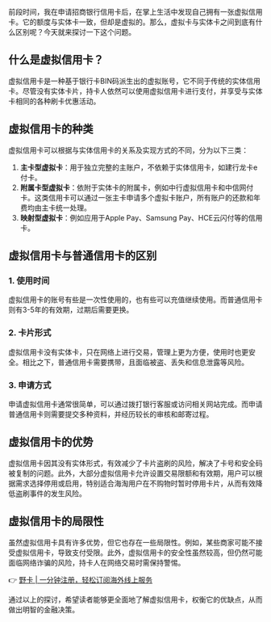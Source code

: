 前段时间，我在申请招商银行信用卡后，在掌上生活中发现自己拥有一张虚拟信用卡。它的额度与实体卡一致，但却是虚拟的。那么，虚拟卡与实体卡之间到底有什么区别呢？今天就来探讨一下这个问题。

## 什么是虚拟信用卡？

虚拟信用卡是一种基于银行卡BIN码派生出的虚拟账号，它不同于传统的实体信用卡。尽管没有实体卡片，持卡人依然可以使用虚拟信用卡进行支付，并享受与实体卡相同的各种刷卡优惠活动。

## 虚拟信用卡的种类

虚拟信用卡可以根据与实体信用卡的关系及实现方式的不同，分为以下三类：

1. **主卡型虚拟卡**：用于独立完整的主账户，不依赖于实体信用卡，如建行龙卡e付卡。
2. **附属卡型虚拟卡**：依附于实体卡的附属卡，例如中行虚拟信用卡和中信网付卡。这类信用卡可以通过一张主卡申请多个虚拟卡账户，所有账户的还款和年费均由主卡统一处理。
3. **映射型虚拟卡**：例如应用于Apple Pay、Samsung Pay、HCE云闪付等的信用卡。

## 虚拟信用卡与普通信用卡的区别

### 1. 使用时间

虚拟信用卡的账号有些是一次性使用的，也有些可以充值继续使用。而普通信用卡则有3-5年的有效期，过期后需要更换。

### 2. 卡片形式

虚拟信用卡没有实体卡，只在网络上进行交易，管理上更为方便，使用时也更安全。相比之下，普通信用卡需要携带，且面临被盗、丢失和信息泄露等风险。

### 3. 申请方式

申请虚拟信用卡通常很简单，可以通过拨打银行客服或访问相关网站完成。而申请普通信用卡则需要提交多种资料，并经历较长的审核和邮寄过程。

## 虚拟信用卡的优势

虚拟信用卡因其没有实体形式，有效减少了卡片盗刷的风险，解决了卡号和安全码被复制的问题。此外，大部分虚拟信用卡允许设置交易限额和有效期，用户可以根据需求选择停用或启用，特别适合海淘用户在不购物时暂时停用卡片，从而有效降低盗刷事件的发生风险。

## 虚拟信用卡的局限性

虽然虚拟信用卡具有许多优势，但它也存在一些局限性。例如，某些商家可能不接受虚拟信用卡，导致支付受限。此外，虚拟信用卡的安全性虽然较高，但仍然可能面临网络诈骗的风险，持卡人在网络交易时需保持警惕。

👉 [野卡 | 一分钟注册，轻松订阅海外线上服务](https://bit.ly/bewildcard)

通过以上的探讨，希望读者能够更全面地了解虚拟信用卡，权衡它的优缺点，从而做出明智的金融决策。